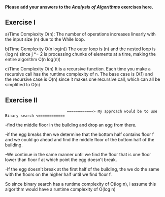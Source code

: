 #### Please add your answers to the ***Analysis of  Algorithms*** exercises here.

## Exercise I

a)Time Complexity O(n):
The number of operations increases linearly with the input size (n) due to the While loop.


b)Time Complexity O(n log(n))
The outer loop is (n) and the nested loop is (log n) since j *= 2 is processing chunks of elements at a time, making the entire algorithm O(n log(n))


c)Time Complexity O(n) 
It is a recursive function. Each time you make a recursive call has the runtime complexity of n. The base case is O(1) and the recursive case is O(n) since it makes one recursive call, which can all be simplified to O(n)

## Exercise II

                                ============> My approach would be to use Binary search <============

-find the middle floor in the building and drop an egg from there. 

-if the egg breaks then we determine that the bottom half contains floor f and we could go ahead and find the middle floor of the bottom half of the building.

-We continue in the same manner until we find the floor that is one floor lower than floor f at which point the egg doesn't break.

-If the egg doesn't break at the first half of the building, the we do the same with the floors on the higher half until we find floor f.

So since binary search has a runtime complexity of O(log n), i assume this algorithm would have a runtime complexity of O(log n)

